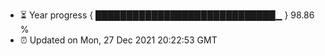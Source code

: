 - ⏳ Year progress { █████████████████████████████▁ } 98.86 %
- ⏰ Updated on Mon, 27 Dec 2021 20:22:53 GMT

